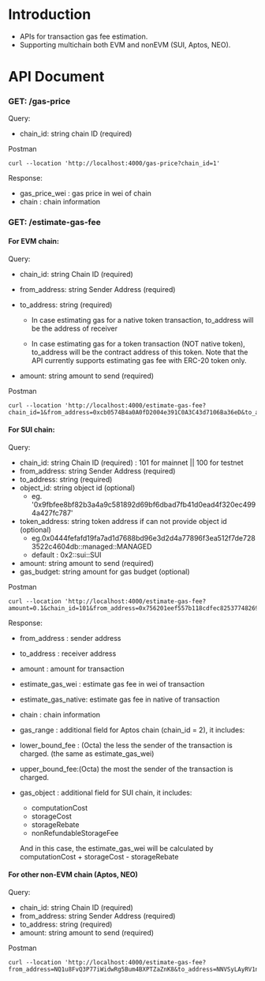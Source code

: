 # Introduction
- APIs for transaction gas fee estimation. 
- Supporting multichain both EVM and nonEVM (SUI, Aptos, NEO). 

# API Document
### GET: /gas-price
Query:
- chain_id: string chain ID (required)

Postman

    curl --location 'http://localhost:4000/gas-price?chain_id=1'

Response: 
- gas_price_wei : gas price in wei of chain
- chain : chain information


### GET: /estimate-gas-fee
#### For EVM chain:
Query:
- chain_id: string Chain ID (required)
- from_address: string Sender Address  (required)
- to_address: string (required)
    
    - In case estimating gas for a native token transaction, to_address will be the address of receiver

    - In case estimating gas for a token transaction (NOT native token), to_address will be the contract address of this token. Note that the API currently supports estimating gas fee with ERC-20 token only.

- amount: string amount to send (required)

Postman

    curl --location 'http://localhost:4000/estimate-gas-fee?chain_id=1&from_address=0xcb0574B4a0A0fD2004e391C0A3C43d7106Ba36eD&to_address=0x0d0e75A8Bfc833E400779af361281bd174891032&amount=0.03'

#### For SUI chain:
Query:
- chain_id: string Chain ID (required) : 101 for mainnet || 100 for testnet
- from_address: string Sender Address  (required)
- to_address: string (required)
- object_id: string object id (optional) 
    - eg. '0x9fbfee8bf82b3a4a9c581892d69bf6dbad7fb41d0ead4f320ec4994a427fc787'
- token_address: string token address if can not provide object id (optional)
    - eg.0x0444fefafd19fa7ad1d7688bd96e3d2d4a77896f3ea512f7de7283522c4604db::managed::MANAGED   
    - default : 0x2::sui::SUI
- amount: string amount to send (required)
- gas_budget: string  amount for gas budget (optional)

Postman

    curl --location 'http://localhost:4000/estimate-gas-fee?amount=0.1&chain_id=101&from_address=0x756201eef557b118cdfec8253774826962823046a55675fdf228295b5bc35867&to_address=0xa559818c6a8d20da51e2205c068346d4f829e531f7da4afc8033b96b0dc26f0c&is_token=true&gas_budget=1000000&token_address=0x0444fefafd19fa7ad1d7688bd96e3d2d4a77896f3ea512f7de7283522c4604db%3A%3Amanaged%3A%3AMANAGED'

Response: 
- from_address : sender address
- to_address : receiver address
- amount : amount for transaction 
- estimate_gas_wei : estimate gas fee in wei of transaction
- estimate_gas_native: estimate gas fee in native of transaction
- chain : chain information
- gas_range : additional field for Aptos chain (chain_id = 2), it includes:
- lower_bound_fee : (Octa) the less the sender of the transaction is charged. (the same as estimate_gas_wei) 
- upper_bound_fee:(Octa) the most the sender of the transaction is charged.
- gas_object : additional field for SUI chain, it includes:
    - computationCost
    - storageCost
    -  storageRebate
    - nonRefundableStorageFee
    
    And in this case, the estimate_gas_wei will be calculated by computationCost + storageCost - storageRebate


#### For other non-EVM chain (Aptos, NEO)
Query:
- chain_id: string Chain ID (required)
- from_address: string Sender Address  (required)
- to_address: string (required)
- amount: string amount to send (required)

Postman

    curl --location 'http://localhost:4000/estimate-gas-fee?from_address=NQ1u8FvQ3P77iWidwRg5Bum4BXPTZaZnK8&to_address=NNVSyLAyRV1ne6JcNcoqXYkMAqkbcT7yxz&amount=10000&chain_id=14'













